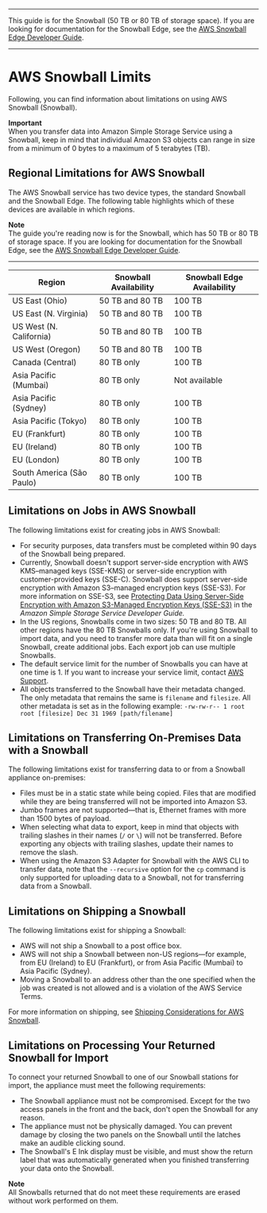 --------

This guide is for the Snowball \(50 TB or 80 TB of storage space\)\. If you are looking for documentation for the Snowball Edge, see the [AWS Snowball Edge Developer Guide](http://docs.aws.amazon.com/snowball/latest/developer-guide/whatisedge.html)\.

--------

# AWS Snowball Limits<a name="limits"></a>

Following, you can find information about limitations on using AWS Snowball \(Snowball\)\.

**Important**  
When you transfer data into Amazon Simple Storage Service using a Snowball, keep in mind that individual Amazon S3 objects can range in size from a minimum of 0 bytes to a maximum of 5 terabytes \(TB\)\.

## Regional Limitations for AWS Snowball<a name="region-limits"></a>

The AWS Snowball service has two device types, the standard Snowball and the Snowball Edge\. The following table highlights which of these devices are available in which regions\. 

**Note**  
The guide you're reading now is for the Snowball, which has 50 TB or 80 TB of storage space\. If you are looking for documentation for the Snowball Edge, see the [AWS Snowball Edge Developer Guide](http://docs.aws.amazon.com/snowball/latest/developer-guide/whatisedge.html)\.


****  

| Region | Snowball Availability | Snowball Edge Availability | 
| --- | --- | --- | 
| US East \(Ohio\) | 50 TB and 80 TB | 100 TB | 
| US East \(N\. Virginia\) | 50 TB and 80 TB | 100 TB | 
| US West \(N\. California\) | 50 TB and 80 TB | 100 TB | 
| US West \(Oregon\) | 50 TB and 80 TB | 100 TB | 
| Canada \(Central\) | 80 TB only | 100 TB | 
| Asia Pacific \(Mumbai\) | 80 TB only | Not available | 
| Asia Pacific \(Sydney\) | 80 TB only | 100 TB | 
| Asia Pacific \(Tokyo\) | 80 TB only | 100 TB | 
| EU \(Frankfurt\) | 80 TB only | 100 TB | 
| EU \(Ireland\) | 80 TB only | 100 TB | 
| EU \(London\) | 80 TB only | 100 TB | 
| South America \(São Paulo\) | 80 TB only | 100 TB | 

## Limitations on Jobs in AWS Snowball<a name="job-limits"></a>

The following limitations exist for creating jobs in AWS Snowball:
+ For security purposes, data transfers must be completed within 90 days of the Snowball being prepared\.
+ Currently, Snowball doesn't support server\-side encryption with AWS KMS–managed keys \(SSE\-KMS\) or server\-side encryption with customer\-provided keys \(SSE\-C\)\. Snowball does support server\-side encryption with Amazon S3–managed encryption keys \(SSE\-S3\)\. For more information on SSE\-S3, see [Protecting Data Using Server\-Side Encryption with Amazon S3\-Managed Encryption Keys \(SSE\-S3\)](http://docs.aws.amazon.com/AmazonS3/latest/dev/UsingServerSideEncryption.html) in the *Amazon Simple Storage Service Developer Guide\.*
+ In the US regions, Snowballs come in two sizes: 50 TB and 80 TB\. All other regions have the 80 TB Snowballs only\. If you're using Snowball to import data, and you need to transfer more data than will fit on a single Snowball, create additional jobs\. Each export job can use multiple Snowballs\.
+ The default service limit for the number of Snowballs you can have at one time is 1\. If you want to increase your service limit, contact [AWS Support](https://aws.amazon.com/premiumsupport/)\.
+ All objects transferred to the Snowball have their metadata changed\. The only metadata that remains the same is `filename` and `filesize`\. All other metadata is set as in the following example: `-rw-rw-r-- 1 root root [filesize] Dec 31 1969 [path/filename]`

## Limitations on Transferring On\-Premises Data with a Snowball<a name="transfer-limits"></a>

The following limitations exist for transferring data to or from a Snowball appliance on\-premises:
+ Files must be in a static state while being copied\. Files that are modified while they are being transferred will not be imported into Amazon S3\.
+ Jumbo frames are not supported—that is, Ethernet frames with more than 1500 bytes of payload\.
+ When selecting what data to export, keep in mind that objects with trailing slashes in their names \(`/` or `\`\) will not be transferred\. Before exporting any objects with trailing slashes, update their names to remove the slash\.
+ When using the Amazon S3 Adapter for Snowball with the AWS CLI to transfer data, note that the `--recursive` option for the `cp` command is only supported for uploading data to a Snowball, not for transferring data from a Snowball\.

## Limitations on Shipping a Snowball<a name="shipping-limits"></a>

The following limitations exist for shipping a Snowball:
+ AWS will not ship a Snowball to a post office box\.
+ AWS will not ship a Snowball between non\-US regions—for example, from EU \(Ireland\) to EU \(Frankfurt\), or from Asia Pacific \(Mumbai\) to Asia Pacific \(Sydney\)\.
+ Moving a Snowball to an address other than the one specified when the job was created is not allowed and is a violation of the AWS Service Terms\.

For more information on shipping, see [Shipping Considerations for AWS Snowball](shipping.md)\.

## Limitations on Processing Your Returned Snowball for Import<a name="return-limits"></a>

To connect your returned Snowball to one of our Snowball stations for import, the appliance must meet the following requirements:
+ The Snowball appliance must not be compromised\. Except for the two access panels in the front and the back, don't open the Snowball for any reason\.
+ The appliance must not be physically damaged\. You can prevent damage by closing the two panels on the Snowball until the latches make an audible clicking sound\.
+ The Snowball's E Ink display must be visible, and must show the return label that was automatically generated when you finished transferring your data onto the Snowball\.

**Note**  
All Snowballs returned that do not meet these requirements are erased without work performed on them\.